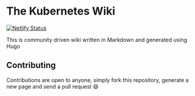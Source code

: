 # The Kubernetes Wiki
[![Netlify Status](https://api.netlify.com/api/v1/badges/8e427eaa-7546-43f2-85e3-d61bcbd66fc6/deploy-status)](https://app.netlify.com/sites/epic-jang-0a96a8/deploys)


This is community driven wiki written in Markdown and generated using Hugo

## Contributing
Contributions are open to anyone, simply fork this repository, generate a new page and send a pull request :smile:
